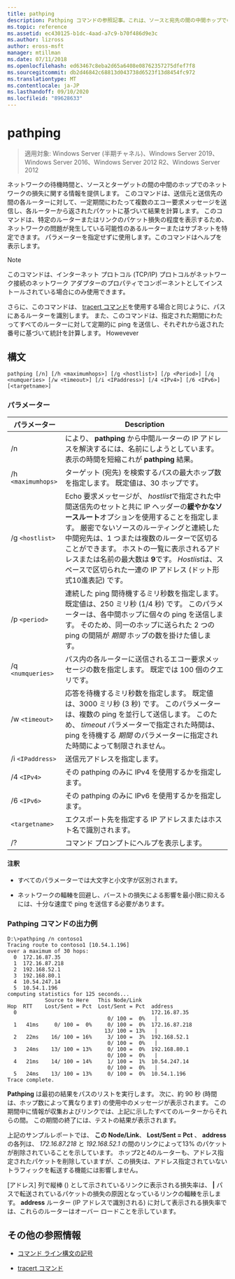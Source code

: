 ```yaml
---
title: pathping
description: Pathping コマンドの参照記事。これは、ソースと宛先の間の中間ホップでのネットワーク待機時間とネットワーク損失に関する情報を取得します。
ms.topic: reference
ms.assetid: ec430125-b1dc-4aad-a7c9-b70f486d9e3c
ms.author: lizross
author: eross-msft
manager: mtillman
ms.date: 07/11/2018
ms.openlocfilehash: ed63467c8eba2d65a6408e08762357275dfef7f8
ms.sourcegitcommit: db2d46842c68813d043738d6523f13d8454fc972
ms.translationtype: MT
ms.contentlocale: ja-JP
ms.lasthandoff: 09/10/2020
ms.locfileid: "89628633"
---
```

# <a name="pathping"></a>pathping

> 適用対象: Windows Server (半期チャネル)、Windows Server 2019、Windows Server 2016、Windows Server 2012 R2、Windows Server 2012

ネットワークの待機時間と、ソースとターゲットの間の中間のホップでのネットワークの損失に関する情報を提供します。 このコマンドは、送信元と送信先の間の各ルーターに対して、一定期間にわたって複数のエコー要求メッセージを送信し、各ルーターから返されたパケットに基づいて結果を計算します。 このコマンドは、特定のルーターまたはリンクのパケット損失の程度を表示するため、ネットワークの問題が発生している可能性のあるルーターまたはサブネットを特定できます。 パラメーターを指定せずに使用します。このコマンドはヘルプを表示します。

> [!NOTE]
> このコマンドは、インターネット プロトコル (TCP/IP) プロトコルがネットワーク接続のネットワーク アダプターのプロパティでコンポーネントとしてインストールされている場合にのみ使用できます。
>
> さらに、このコマンドは、 [tracert コマンド](tracert.md)を使用する場合と同じように、パスにあるルーターを識別します。 また、このコマンドは、指定された期間にわたってすべてのルーターに対して定期的に ping を送信し、それぞれから返された番号に基づいて統計を計算します。 Howevever

## <a name="syntax"></a>構文

```
pathping [/n] [/h <maximumhops>] [/g <hostlist>] [/p <Period>] [/q <numqueries> [/w <timeout>] [/i <IPaddress>] [/4 <IPv4>] [/6 <IPv6>][<targetname>]
```

### <a name="parameters"></a>パラメーター

| パラメーター | Description |
|--|--|
| /n | により、 **pathping** から中間ルーターの IP アドレスを解決するには、名前にしようとしています。 表示の時間を短縮これが **pathping** 結果。 |
| /h `<maximumhops>` | ターゲット (宛先) を検索するパスの最大ホップ数を指定します。 既定値は、30 ホップです。 |
| /g `<hostlist>` | Echo 要求メッセージが、 *hostlist*で指定された中間送信先のセットと共に IP ヘッダーの**緩やかなソースルート**オプションを使用することを指定します。 厳密でないソースのルーティングと連続した中間宛先は、1 つまたは複数のルーターで区切ることができます。 ホストの一覧に表示されるアドレスまたは名前の最大数は **9**です。 *Hostlist*は、スペースで区切られた一連の IP アドレス (ドット形式10進表記) です。 |
| /p `<period>` | 連続した ping 間待機するミリ秒数を指定します。 既定値は、250 ミリ秒 (1/4 秒) です。 このパラメーターは、各中間ホップに個々の ping を送信します。 そのため、同一のホップに送られた 2 つの ping の間隔が *期間* ホップの数を掛けた値します。 |
| /q `<numqueries>` | パス内の各ルーターに送信されるエコー要求メッセージの数を指定します。 既定では 100 個のクエリです。 |
| /w `<timeout>` | 応答を待機するミリ秒数を指定します。 既定値は、3000 ミリ秒 (3 秒) です。 このパラメーターは、複数の ping を並行して送信します。 このため、 *timeout* パラメーターで指定された時間は、ping を待機する *期間* のパラメーターに指定された時間によって制限されません。 |
| /i `<IPaddress>` | 送信元アドレスを指定します。 |
| /4 `<IPv4>` | その pathping のみに IPv4 を使用するかを指定します。 |
| /6 `<IPv6>` | その pathping のみに IPv6 を使用するかを指定します。 |
| `<targetname>` | エクスポート先を指定する IP アドレスまたはホスト名で識別されます。 |
| /? | コマンド プロンプトにヘルプを表示します。 |

#### <a name="remarks"></a>注釈

- すべてのパラメーターでは大文字と小文字が区別されます。

- ネットワークの輻輳を回避し、バーストの損失による影響を最小限に抑えるには、十分な速度で ping を送信する必要があります。

### <a name="example-of-the-pathping-command-output"></a>Pathping コマンドの出力例

```
D:\>pathping /n contoso1
Tracing route to contoso1 [10.54.1.196]
over a maximum of 30 hops:
  0  172.16.87.35
  1  172.16.87.218
  2  192.168.52.1
  3  192.168.80.1
  4  10.54.247.14
  5  10.54.1.196
computing statistics for 125 seconds...
            Source to Here   This Node/Link
Hop  RTT    Lost/Sent = Pct  Lost/Sent = Pct  address
  0                                           172.16.87.35
                                0/ 100 =  0%   |
  1   41ms     0/ 100 =  0%     0/ 100 =  0%  172.16.87.218
                               13/ 100 = 13%   |
  2   22ms    16/ 100 = 16%     3/ 100 =  3%  192.168.52.1
                                0/ 100 =  0%   |
  3   24ms    13/ 100 = 13%     0/ 100 =  0%  192.168.80.1
                                0/ 100 =  0%   |
  4   21ms    14/ 100 = 14%     1/ 100 =  1%  10.54.247.14
                                0/ 100 =  0%   |
  5   24ms    13/ 100 = 13%     0/ 100 =  0%  10.54.1.196
Trace complete.
```

**Pathping** は最初の結果をパスのリストを実行します。 次に、約 90 秒 (時間は、ホップ数によって異なります) の使用中のメッセージが表示されます。 この期間中に情報が収集およびリンクでは、上記に示したすべてのルーターからそれらの間。 この期間の終了には、テストの結果が表示されます。

上記のサンプルレポートでは、 **この Node/Link**、 **Lost/Sent = Pct** 、 **address** の各列は、 *172.16.87.218* と *192.168.52.1* の間のリンクによって13% のパケットが削除されていることを示しています。 ホップ2と4のルーターも、アドレス指定されたパケットを削除していますが、この損失は、アドレス指定されていないトラフィックを転送する機能には影響しません。

[アドレス] 列で縦棒 () として示されているリンクに表示される損失率は、 **|** パスで転送されているパケットの損失の原因となっているリンクの輻輳を示します。 **address** ルーター (IP アドレスで識別される) に対して表示される損失率では、これらのルーターはオーバー ロードことを示しています。

## <a name="additional-references"></a>その他の参照情報

- [コマンド ライン構文の記号](command-line-syntax-key.md)

- [tracert コマンド](tracert.md)
